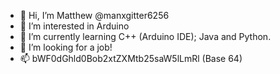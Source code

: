 - 👋 Hi, I’m Matthew @manxgitter6256
- 👀 I’m interested in Arduino
- 🌱 I’m currently learning C++ (Arduino IDE); Java and Python.
- 💞️ I’m looking for a job!
- 📫 bWF0dGhld0Bob2xtZXMtb25saW5lLmRl (Base 64)
